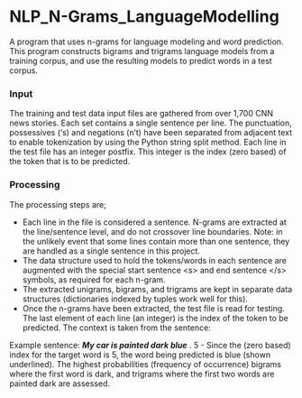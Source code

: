 # NLP_N-Grams_LanguageModelling
A program that uses n-grams for language modeling and word prediction. This program constructs bigrams and trigrams language models from a training corpus, and use the resulting models to predict words in a test corpus.

### Input
The training and test data input files are gathered from
over 1,700 CNN news stories. Each set contains a single sentence per line. The punctuation, possessives (‘s) and
negations (n’t) have been separated from adjacent text to enable tokenization by using the Python string split
method. Each line in the test file has an integer postfix. This integer is the index (zero based) of the token that
is to be predicted.

### Processing
The processing steps are;
* Each line in the file is considered a sentence. N-grams are extracted at the line/sentence level,
and do not crossover line boundaries. Note: in the unlikely event that some lines contain more than
one sentence, they are handled as a single sentence in this project.
* The data structure used to hold the tokens/words in each sentence are augmented with the
special start sentence \<s\> and end sentence \</s\> symbols, as required for each n-gram.
* The extracted unigrams, bigrams, and trigrams are kept in separate data structures (dictionaries
indexed by tuples work well for this).
* Once the n-grams have been extracted, the test file is read for testing. The last element of each
line (an integer) is the index of the token to be predicted. The context is taken from the sentence:

Example sentence: _***My car is painted dark blue***_ . 5 - Since the (zero based) index for the target word is
5, the word being predicted is blue (shown underlined). The highest probabilities (frequency of
occurrence) bigrams where the first word is dark, and trigrams where the first two words are painted
dark are assessed.
